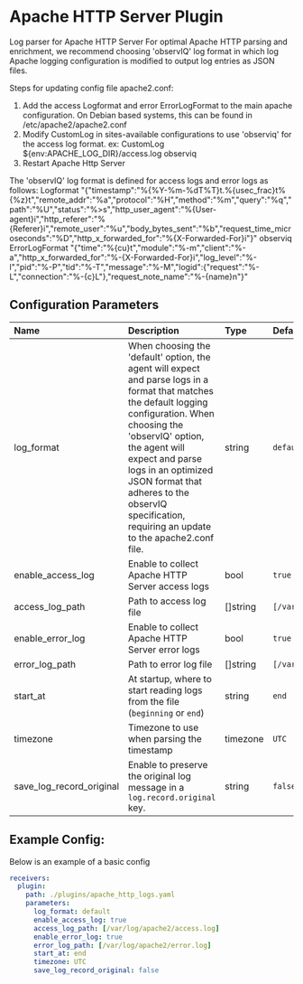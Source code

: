 # Apache HTTP Server Plugin

Log parser for Apache HTTP Server
For optimal Apache HTTP parsing and enrichment, we recommend choosing 'observIQ' log format in which log Apache logging configuration is modified to output log entries as JSON files.

Steps for updating config file apache2.conf:

1. Add the access Logformat and error ErrorLogFormat to the main apache configuration.
   On Debian based systems, this can be found in /etc/apache2/apache2.conf
2. Modify CustomLog in sites-available configurations to use 'observiq' for the access log format.
   ex: CustomLog ${env:APACHE_LOG_DIR}/access.log observiq
3. Restart Apache Http Server

The 'observIQ' log format is defined for access logs and error logs as follows:
Logformat "{\"timestamp\":\"%{%Y-%m-%dT%T}t.%{usec_frac}t%{%z}t\",\"remote_addr\":\"%a\",\"protocol\":\"%H\",\"method\":\"%m\",\"query\":\"%q\",\"path\":\"%U\",\"status\":\"%>s\",\"http_user_agent\":\"%{User-agent}i\",\"http_referer\":\"%{Referer}i\",\"remote_user\":\"%u\",\"body_bytes_sent\":\"%b\",\"request_time_microseconds\":\"%D\",\"http_x_forwarded_for\":\"%{X-Forwarded-For}i\"}" observiq
ErrorLogFormat "{\"time\":\"%{cu}t\",\"module\":\"%-m\",\"client\":\"%-a\",\"http_x_forwarded_for\":\"%-{X-Forwarded-For}i\",\"log_level\":\"%-l\",\"pid\":\"%-P\",\"tid\":\"%-T\",\"message\":\"%-M\",\"logid\":{\"request\":\"%-L\",\"connection\":\"%-{c}L\"},\"request_note_name\":\"%-{name}n\"}"

## Configuration Parameters

| Name                     | Description                                                                                                                                                                                                                                                                                                                          | Type     | Default                         | Required | Values                |
| :----------------------- | :----------------------------------------------------------------------------------------------------------------------------------------------------------------------------------------------------------------------------------------------------------------------------------------------------------------------------------- | :------- | :------------------------------ | :------- | :-------------------- |
| log_format               | When choosing the 'default' option, the agent will expect and parse logs in a format that matches the default logging configuration. When choosing the 'observIQ' option, the agent will expect and parse logs in an optimized JSON format that adheres to the observIQ specification, requiring an update to the apache2.conf file. | string   | `default`                       | false    | `default`, `observiq` |
| enable_access_log        | Enable to collect Apache HTTP Server access logs                                                                                                                                                                                                                                                                                     | bool     | `true`                          | false    |                       |
| access_log_path          | Path to access log file                                                                                                                                                                                                                                                                                                              | []string | `[/var/log/apache2/access.log]` | false    |                       |
| enable_error_log         | Enable to collect Apache HTTP Server error logs                                                                                                                                                                                                                                                                                      | bool     | `true`                          | false    |                       |
| error_log_path           | Path to error log file                                                                                                                                                                                                                                                                                                               | []string | `[/var/log/apache2/error.log]`  | false    |                       |
| start_at                 | At startup, where to start reading logs from the file (`beginning` or `end`)                                                                                                                                                                                                                                                         | string   | `end`                           | false    | `beginning`, `end`    |
| timezone                 | Timezone to use when parsing the timestamp                                                                                                                                                                                                                                                                                           | timezone | `UTC`                           | false    |                       |
| save_log_record_original | Enable to preserve the original log message in a `log.record.original` key.                                                                                                                                                                                                                                                          | string   | `false`                         | false    |                       |

## Example Config:

Below is an example of a basic config

```yaml
receivers:
  plugin:
    path: ./plugins/apache_http_logs.yaml
    parameters:
      log_format: default
      enable_access_log: true
      access_log_path: [/var/log/apache2/access.log]
      enable_error_log: true
      error_log_path: [/var/log/apache2/error.log]
      start_at: end
      timezone: UTC
      save_log_record_original: false
```
